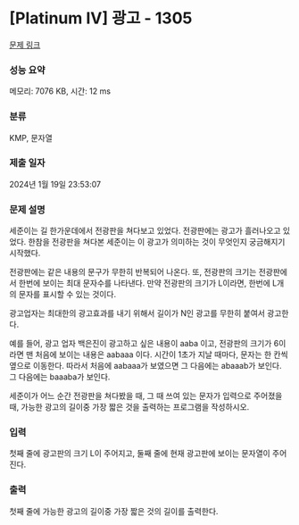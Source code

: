 # [Platinum IV] 광고 - 1305 

[문제 링크](https://www.acmicpc.net/problem/1305) 

### 성능 요약

메모리: 7076 KB, 시간: 12 ms

### 분류

KMP, 문자열

### 제출 일자

2024년 1월 19일 23:53:07

### 문제 설명

<p>세준이는 길 한가운데에서 전광판을 쳐다보고 있었다. 전광판에는 광고가 흘러나오고 있었다. 한참을 전광판을 쳐다본 세준이는 이 광고가 의미하는 것이 무엇인지 궁금해지기 시작했다.</p>

<p>전광판에는 같은 내용의 문구가 무한히 반복되어 나온다. 또, 전광판의 크기는 전광판에서 한번에 보이는 최대 문자수를 나타낸다. 만약 전광판의 크기가 L이라면, 한번에 L개의 문자를 표시할 수 있는 것이다.</p>

<p>광고업자는 최대한의 광고효과를 내기 위해서 길이가 N인 광고를 무한히 붙여서 광고한다.</p>

<p>예를 들어, 광고 업자 백은진이 광고하고 싶은 내용이 aaba 이고, 전광판의 크기가 6이라면 맨 처음에 보이는 내용은 aabaaa 이다. 시간이 1초가 지날 때마다, 문자는 한 칸씩 옆으로 이동한다. 따라서 처음에 aabaaa가 보였으면 그 다음에는 abaaab가 보인다. 그 다음에는 baaaba가 보인다.</p>

<p>세준이가 어느 순간 전광판을 쳐다봤을 때, 그 때 쓰여 있는 문자가 입력으로 주어졌을 때, 가능한 광고의 길이중 가장 짧은 것을 출력하는 프로그램을 작성하시오.</p>

### 입력 

 <p>첫째 줄에 광고판의 크기 L이 주어지고, 둘째 줄에 현재 광고판에 보이는 문자열이 주어진다.</p>

### 출력 

 <p>첫째 줄에 가능한 광고의 길이중 가장 짧은 것의 길이를 출력한다.</p>

